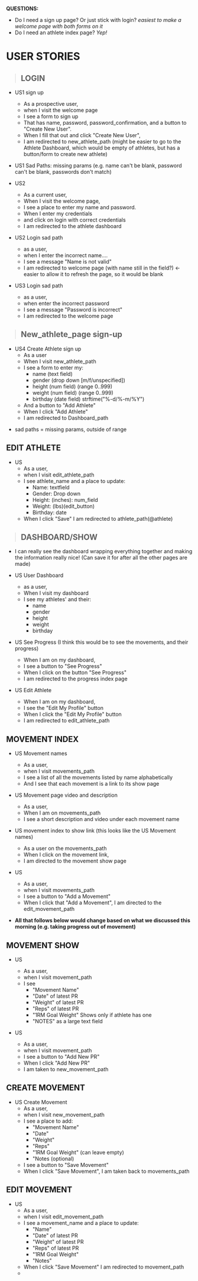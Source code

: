 **QUESTIONS:**
- Do I need a sign up page? Or just stick with login? _easiest to make a welcome page with both forms on it_
- Do I need an athlete index page? _Yep!_

# USER STORIES

> ## LOGIN
- US1 sign up 
  - As a prospective user, 
  - when I visit the welcome page
  - I see a form to sign up
  - That has name, password, password_confirmation, and a button to "Create New User".
  - When I fill that out and click "Create New User",
  - I am redirected to new_athlete_path (might be easier to go to the Athlete Dashboard, which would be empty of athletes, but has a button/form to create new athlete)

- US1 Sad Paths: missing params (e.g. name can't be blank, password can't be blank, passwords don't match)

- US2
  - As a current user,
  - When I visit the welcome page,
  - I see a place to enter my name and password.
  - When I enter my credentials
  - and click on login with correct credentials
  - I am redirected to the athlete dashboard

- US2 Login sad path
  - as a user, 
  - when I enter the incorrect name....
  - I see a message "Name is not valid"
  - I am redirected to welcome page
  (with name still in the field?) <- easier to allow it to refresh the page, so it would be blank

- US3 Login sad path
  - as a user, 
  - when enter the incorrect password
  - I see a message "Password is incorrect"
  - I am redirected to the welcome page

> ## New_athlete_page sign-up
- US4 Create Athlete sign up
  - As a user
  - When I visit new_athlete_path
  - I see a form to enter my:
    - name (text field) 
    - gender (drop down [m/f/unspecified])
    - height (num field)   (range 0..999)
    - weight (num field)   (range 0..999)
    - birthday (date field)  strftime("%-d/%-m/%Y")
  - And a button to "Add Athlete"
  - When I click "Add Athlete"
  - I am redirected to Dashboard_path

* sad paths = missing params, outside of range

 ## EDIT ATHLETE
- US
  - As a user,
  - when I visit edit_athlete_path
  - I see athlete_name and a place to update:
    - Name: textfield
    - Gender: Drop down
    - Height: (inches): num_field
    - Weight: (lbs)(edit_button)
    - Birthday: date
  - When I click "Save" I am redirected to athlete_path(@athlete)

> ## DASHBOARD/SHOW
- I can really see the dashboard wrapping everything together and making the information really nice! (Can save it for after all the other pages are made)
- US User Dashboard
  - as a user,
  - When I visit my dashboard
  - I see my athletes' and their:
    - name
    - gender
    - height
    - weight
    - birthday

- US See Progress (I think this would be to see the movements, and their progress)
  - When I am on my dashboard,
  - I see a button to "See Progress"
  - When I click on the button "See Progress"
  - I am redirected to the progress index page

- US Edit Athlete
  - When I am on my dashboard,
  - I see the "Edit My Profile" button
  - When I click the "Edit My Profile" button
  - I am redirected to edit_athlete_path

 ## MOVEMENT INDEX
- US  Movement names
  - As a user,
  - when I visit movements_path
  - I see a list of all the movements listed by name alphabetically
  - And I see that each movement is a link to its show page

- US Movement page video and description
  - As a user,
  - When I am on movements_path
  - I see a short description and video under each movement name

- US movement index to show link (this looks like the US Movement names)
  - As a user on the movements_path
  - When I click on the movement link,
  - I am directed to the movement show page

- US
  - As a user,
  - when I visit movements_path
  - I see a button to "Add a Movement"
  - When I click that "Add a Movement", I am directed to the edit_movement_path

- __All that follows below would change based on what we discussed this morning (e.g. taking progress out of movement)__

 ## MOVEMENT SHOW
- US
  - As a user,
  - when I visit movement_path
  - I see
    - "Movement Name"
    - "Date" of latest PR
    - "Weight" of latest PR
    - "Reps" of latest PR
    - "1RM Goal Weight" Shows only if athlete has one
    - "NOTES" as a large text field

- US
  - As a user,
  - when I visit movement_path
  - I see a button to "Add New PR"
  - When I click "Add New PR"
  - I am taken to new_movement_path


 ## CREATE MOVEMENT 
- US Create Movement
  - As a user,
  - when I visit new_movement_path
  - I see a place to add:
    - "Movement Name"
    - "Date" 
    - "Weight" 
    - "Reps" 
    - "1RM Goal Weight" (can leave empty)
    - "Notes (optional)
  - I see a button to "Save Movement"
  - When I click "Save Movement", I am taken back to movements_path


## EDIT MOVEMENT
- US
  - As a user,
  - when I visit edit_movement_path
  - I see a movement_name and a place to update:
    - "Name"
    - "Date" of latest PR
    - "Weight" of latest PR
    - "Reps" of latest PR
    - "1RM Goal Weight"
    - "Notes"
  - When I click "Save Movement" I am redirected to movement_path
  - 